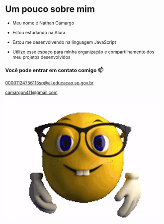 
# Um pouco sobre mim

* Meu nome é Nathan Camargo

* Estou estudando na Alura

* Estou me desenvolvendo na linguagem JavaScript

* Utilizo esse espaço para minha organização e compartilhamento dos meu projetos desenvolvidos

### Você pode entrar em contato comigo 📫


00001124756115sp@al.educacao.sp.gov.br

camargon411@gmail.com


![](https://github.com/ABNATHANEM1D/ABNATHANEM1D/blob/main/ez.gif)
